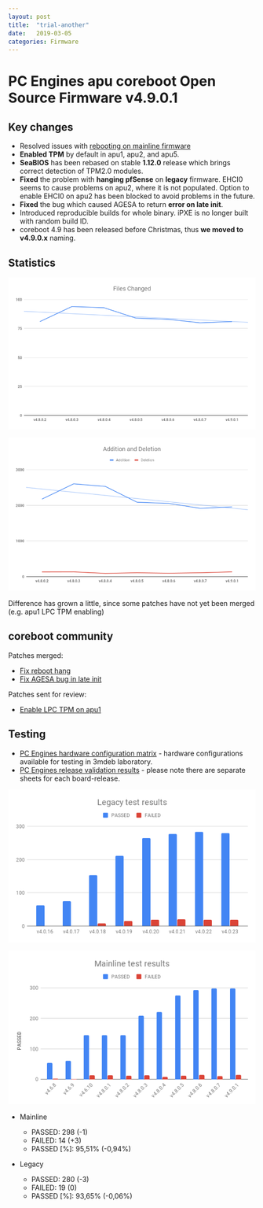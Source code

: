 ```yaml
---
layout: post
title:  "trial-another"
date:   2019-03-05
categories: Firmware
---
```

# PC Engines apu coreboot Open Source Firmware v4.9.0.1

## Key changes

* Resolved issues with [rebooting on mainline firmware](https://3mdeb.us16.list-manage.com/track/click?u=fce95b885fc13fbf1db611816&id=279a83d9fd&e=16ffa34a09)
* **Enabled TPM** by default in apu1, apu2, and apu5. 
* **SeaBIOS** has been rebased on stable **1.12.0** release which brings correct detection of TPM2.0 modules.
* **Fixed** the problem with **hanging pfSense** on **legacy** firmware. EHCI0 seems to cause problems on apu2, where it is not populated. Option to enable EHCI0 on apu2 has been blocked to avoid problems in the future.
* **Fixed** the bug which caused AGESA to return **error on late init**.
* Introduced reproducible builds for whole binary. iPXE is no longer built with random build ID.
* coreboot 4.9 has been released before Christmas, thus **we moved to v4.9.0.x** naming.

 
## Statistics

![Files Changed](/assets/2019-01-20-chart-1.png) 

![Addition and Deletion](/assets/2019-01-20-chart-2.png)

Difference has grown a little, since some patches have not yet been merged (e.g. apu1 LPC TPM enabling)

## coreboot community

Patches merged:

* [Fix reboot hang](https://3mdeb.us16.list-manage.com/track/click?u=fce95b885fc13fbf1db611816&id=ab6b3c088b&e=16ffa34a09)
* [Fix AGESA bug in late init](https://3mdeb.us16.list-manage.com/track/click?u=fce95b885fc13fbf1db611816&id=847f88ee93&e=16ffa34a09)

Patches sent for review:

* [Enable LPC TPM on apu1](https://3mdeb.us16.list-manage.com/track/click?u=fce95b885fc13fbf1db611816&id=2e8eae089e&e=16ffa34a09)

## Testing

* [PC Engines hardware configuration matrix](https://3mdeb.us16.list-manage.com/track/click?u=fce95b885fc13fbf1db611816&id=486e98e016&e=16ffa34a09) - hardware configurations available for testing in 3mdeb laboratory.
* [PC Engines release validation results](https://3mdeb.us16.list-manage.com/track/click?u=fce95b885fc13fbf1db611816&id=96d9b426c0&e=16ffa34a09) - please note there are separate sheets for each board-release.

![Legacy test results](/assets/2019-01-20-chart-3.png)

![Mainline test results](/assets/2019-01-20-chart-4.png)

* Mainline
    * PASSED: 298 (-1)
    * FAILED: 14 (+3)
    * PASSED [%]: 95,51% (-0,94%)
         
* Legacy
    * PASSED: 280 (-3)
    * FAILED: 19 (0)
    * PASSED [%]: 93,65% (-0,06%)

